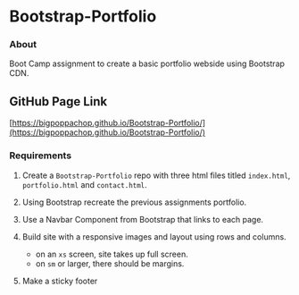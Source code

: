 # Bootstrap-Portfolio

### About
Boot Camp assignment to create a basic portfolio webside using Bootstrap CDN.

## GitHub Page Link
[https://bigpoppachop.github.io/Bootstrap-Portfolio/](https://bigpoppachop.github.io/Bootstrap-Portfolio/)

### Requirements

1. Create a `Bootstrap-Portfolio` repo with three html files titled `index.html`, `portfolio.html` and `contact.html`.


2. Using Bootstrap recreate the previous assignments portfolio.

3. Use a Navbar Component from Bootstrap that links to each page.

4. Build site with a responsive images and layout using rows and columns.
    * on an `xs` screen, site takes up full screen.
    * on `sm` or larger, there should be margins.

5. Make a sticky footer
    

